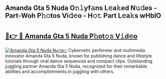 ## Amanda Gta 5 Nuda O𝚗𝚕yf𝚊ns L𝚎a𝚔ed N𝚞𝚍es - Part-Woh P𝚑𝚘tos Vi𝚍𝚎o - H𝚘𝚝 Part L𝚎a𝚔s wHblO

# <h2><a href="http://kf8eje.oniu.top/?m=Amanda+Gta+5+Nuda">🔗👉 🔴 Amanda Gta 5 Nuda P𝚑ot𝚘𝚜 V𝚒d𝚎o</a></h2>

[![Amanda Gta 5 Nuda Nu𝚍e𝚜](https://i.imgur.com/0qMVB7G.gif)](http://kf8eje.oniu.top/?m=Amanda+Gta+5+Nuda)
Cybernetic performer and multimedia innovator Amanda Gta 5 Nuda, known for publishing dance and lifestyle tutorials through viral dance sequences and compact clips. Outstanding juggling partner Amanda Gta 5 Nuda, recognized for their remarkable abilities and accomplishments in juggling with others.  
